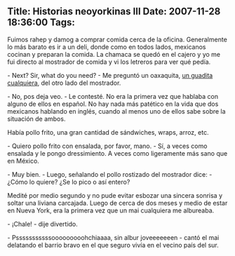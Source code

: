 Title: Historias neoyorkinas III
Date: 2007-11-28 18:36:00
Tags: 
---
<p>Fuimos rahep y damog a comprar comida cerca de la oficina. Generalmente lo más barato es ir a un deli, donde como en todos lados, mexicanos cocinan y preparan la comida. La chamaca se quedó en el cajero y yo me fui directo al mostrador de comida y vi los letreros para ver qué pedía.</p>

<p>- Next? Sir, what do you need? - Me preguntó un oaxaquita, <a href="http://www.flickr.com/photos/raquelydavid/1312635787/in/set-72157601823814058/" target="_blank">un guadita cualquiera</a>, del otro lado del mostrador.</p>

<p>- No, pos deja veo. - Le contesté. No era la primera vez que hablaba con alguno de ellos en español. No hay nada más patético en la vida que dos mexicanos hablando en inglés, cuando al menos uno de ellos sabe sobre la situación de ambos.</p>

<p>Había pollo frito, una gran cantidad de sándwiches, wraps, arroz, etc.</p>

<p>- Quiero pollo frito con ensalada, por favor, mano. - Sí, a veces como ensalada y le pongo dressimiento. A veces como ligeramente más sano que en México.</p>

<p>- Muy bien. - Luego, señalando el pollo rostizado del mostrador dice: - ¿Cómo lo quiere? ¿Se lo pico o así entero?</p>

<p>Medité por medio segundo y no pude evitar esbozar una sincera sonrisa y soltar una liviana carcajada. Luego de cerca de dos meses y medio de estar en Nueva York, era la primera vez que un mai cualquiera me albureaba.</p>

<p>- ¡Chale! - dije divertido.</p>

<p>- Psssssssssssooooooooohchiaaaa, sin albur joveeeeeeen - cantó el mai delatando el barrio bravo en el que seguro vivía en el vecino país del sur.</p>
